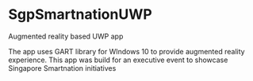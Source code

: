 # SgpSmartnationUWP
Augmented reality based UWP app

The app uses GART library for WIndows 10 to provide augmented reality experience.
This app was build for an executive event to showcase Singapore Smartnation initiatives
